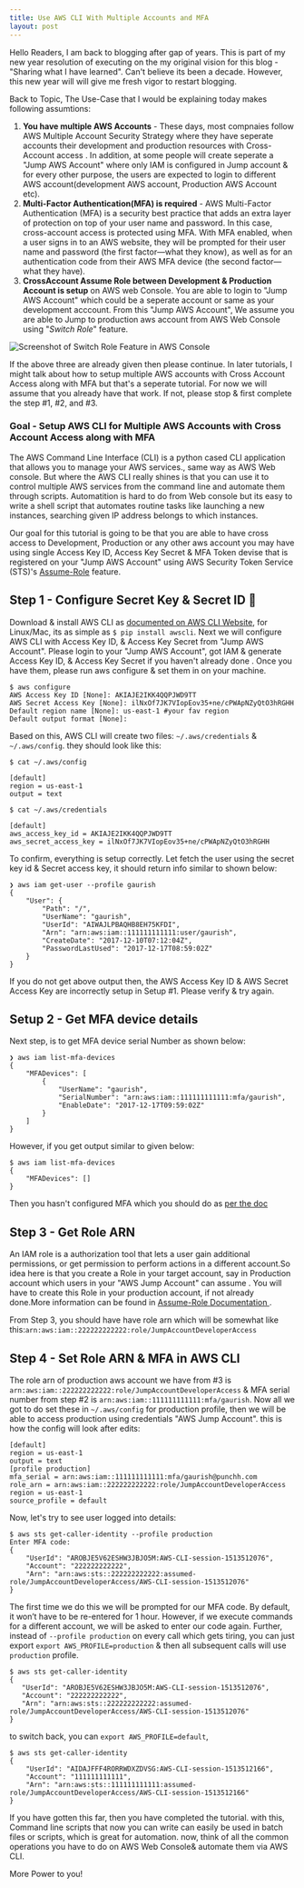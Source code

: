 ```yaml
---
title: Use AWS CLI With Multiple Accounts and MFA
layout: post
---
```


Hello Readers,
I am back to blogging after gap of years. This is part of my new year resolution of executing on the my original vision for this blog - "Sharing what I have learned". Can't believe its been a decade. However, this new year will will give me fresh vigor to restart blogging. 

Back to Topic,
The Use-Case that I would be explaining today makes following assumtions:

1. **You have multiple AWS Accounts** - These days, most compnaies follow AWS Multiple Account Security Strategy where they have seperate accounts their development and production resources with Cross-Account access . In addition, at some people will create seperate a "Jump AWS Account" where only IAM is configured in Jump account & for every other purpose, the users are expected to login to different AWS account(development AWS account, Production AWS Account etc).
2. **Multi-Factor Authentication(MFA) is required** - AWS Multi-Factor Authentication (MFA) is a security best practice that adds an extra layer of protection on top of your user name and password. In this case, cross-account access is protected using MFA. With MFA enabled, when a user signs in to an AWS website, they will be prompted for their user name and password (the first factor—what they know), as well as for an authentication code from their AWS MFA device (the second factor—what they have).
3. **CrossAccount Assume Role between Development & Production Account is setup** on AWS web Console. You are able to login to "Jump AWS Account" which could be a seperate account or same as your development acccount.  From this "Jump AWS Account", We assume you are able to Jump to production aws account from AWS Web Console using "*Switch Role*" feature.

![Screenshot of Switch Role Feature in AWS Console ]({{site.url}}/AWS_Management_Console.png)

If the above three are already given then please continue.  In later tutorials, I might talk about how to setup multiple AWS accounts with  Cross Account Access along with MFA but that's a seperate tutorial. For now we will assume that you already have that work.  If not, please stop & first complete  the step #1, #2, and #3. 

### Goal - Setup AWS CLI for Multiple AWS Accounts with Cross Account Access along with MFA
The AWS Command Line Interface (CLI) is a python cased CLI application that allows you to manage your AWS services., same way as AWS Web console. But where the AWS CLI really shines is that you can use it to control multiple AWS services from the command line and automate them through scripts. Automatition is hard to do from Web console but its easy to write a shell script that automates routine tasks like launching a new instances, searching given IP address belongs to which instances. 

Our goal for this tutorial is going to be that you are able to have cross access to Development, Production or any other aws account you may have using single Access Key ID, Access Key Secret & MFA Token devise that is registered on your "Jump AWS Account" using AWS Security Token Service (STS)'s  [Assume-Role](http://docs.aws.amazon.com/STS/latest/APIReference/API_AssumeRole.html) feature.

## Step 1 - Configure Secret Key & Secret ID 🔑 
Download & install AWS CLI  as [documented on AWS CLI Website](https://aws.amazon.com/cli/), for Linux/Mac, its as simple as `$ pip install awscli`. Next we will configure AWS CLI with Access Key ID, & Access Key Secret from "Jump AWS Account". Please login to your "Jump AWS Account", got IAM & generate Access Key ID, & Access Key Secret if you haven't already done . Once you have them, please run aws configure & set them in on your machine.

```
$ aws configure
AWS Access Key ID [None]: AKIAJE2IKK4QQPJWD9TT
AWS Secret Access Key [None]: ilNxOf7JK7VIopEov35+ne/cPWApNZyQtO3hRGHH
Default region name [None]: us-east-1 #your fav region
Default output format [None]: 
```

Based on this, AWS CLI will create two files: `~/.aws/credentials` & `~/.aws/config`. they should look like this:
```
$ cat ~/.aws/config

[default]
region = us-east-1
output = text

$ cat ~/.aws/credentials

[default]
aws_access_key_id = AKIAJE2IKK4QQPJWD9TT
aws_secret_access_key = ilNxOf7JK7VIopEov35+ne/cPWApNZyQtO3hRGHH
```

To confirm, everything is setup correctly. Let fetch the user using the secret key id & Secret access key, it should return info similar to shown below:

```
❯ aws iam get-user --profile gaurish
{
    "User": {
        "Path": "/",
        "UserName": "gaurish",
        "UserId": "AIWAJLPBAQHB8EH75KFDI",
        "Arn": "arn:aws:iam::111111111111:user/gaurish",
        "CreateDate": "2017-12-10T07:12:04Z",
        "PasswordLastUsed": "2017-12-17T08:59:02Z"
    }
}
```
If you do not get above output then, the AWS Access Key ID & AWS Secret Access Key are incorrectly setup in Setup #1. Please verify & try again.

## Setup 2 - Get MFA device details
Next step, is to get MFA device serial Number as shown below:

```
❯ aws iam list-mfa-devices
{
    "MFADevices": [
        {
            "UserName": "gaurish",
            "SerialNumber": "arn:aws:iam::111111111111:mfa/gaurish",
            "EnableDate": "2017-12-17T09:59:02Z"
        }
    ]
}
```
However, if you get output similar to given below:
```
$ aws iam list-mfa-devices
{
    "MFADevices": []
}
```
Then you hasn't configured MFA which you should do as [per the doc](http://docs.aws.amazon.com/IAM/latest/UserGuide/id_credentials_mfa_enable_virtual.html)

## Step 3 - Get Role ARN 
An IAM role is a authorization tool that lets a user gain additional permissions, or get permission to perform actions in a different account.So idea here is that you create a Role in your target account, say in Production account which users in your "AWS Jump Account" can assume . You will have to create this Role in your production account, if not already done.More information can be found in [Assume-Role Documentation ](http://docs.aws.amazon.com/cli/latest/userguide/cli-roles.html). 

From Step 3, you should have have role arn which will be somewhat like this:`arn:aws:iam::222222222222:role/JumpAccountDeveloperAccess`

## Step 4 - Set Role ARN & MFA in AWS CLI
The role arn of production aws account we have from #3 is `arn:aws:iam::222222222222:role/JumpAccountDeveloperAccess` & MFA serial number from step #2 is `arn:aws:iam::111111111111:mfa/gaurish`. Now all we got to do set these in `~/.aws/config` for production profile, then we will be able to access production using credentials "AWS Jump Account". this is how the config will look after edits:


```
[default]
region = us-east-1
output = text
[profile production]
mfa_serial = arn:aws:iam::111111111111:mfa/gaurish@punchh.com
role_arn = arn:aws:iam::222222222222:role/JumpAccountDeveloperAccess
region = us-east-1
source_profile = default
```

Now, let's try to see user logged into details:

```
$ aws sts get-caller-identity --profile production
Enter MFA code:
{
    "UserId": "AROBJE5V62ESHW3JBJO5M:AWS-CLI-session-1513512076",
    "Account": "222222222222",
    "Arn": "arn:aws:sts::222222222222:assumed-role/JumpAccountDeveloperAccess/AWS-CLI-session-1513512076"
}
```

 The first time we do this we will be prompted for our MFA code. By default, it won’t have to be re-entered for 1 hour. However, if we execute commands for a different account, we will be asked to enter our code again. Further, instead of `--profile production` on every call which gets tiring, you can just export `export AWS_PROFILE=production` & then all subsequent calls will use `production` profile. 
 
 ```
$ aws sts get-caller-identity
{
    "UserId": "AROBJE5V62ESHW3JBJO5M:AWS-CLI-session-1513512076",
    "Account": "222222222222",
    "Arn": "arn:aws:sts::222222222222:assumed-role/JumpAccountDeveloperAccess/AWS-CLI-session-1513512076"
}
```

to switch back, you can `export AWS_PROFILE=default`, 

```
$ aws sts get-caller-identity
{
    "UserId": "AIDAJFFF4RORRWDXZDVSG:AWS-CLI-session-1513512166",
    "Account": "111111111111",
    "Arn": "arn:aws:sts::111111111111:assumed-role/JumpAccountDeveloperAccess/AWS-CLI-session-1513512166"
}
```

If you have gotten this far, then you have completed the tutorial. with this, Command line scripts that now you can write can easily be used in batch files or scripts, which is great for automation. now, think of all the common operations you have to do  on AWS Web Console& automate them via AWS CLI. 

More Power to you!
